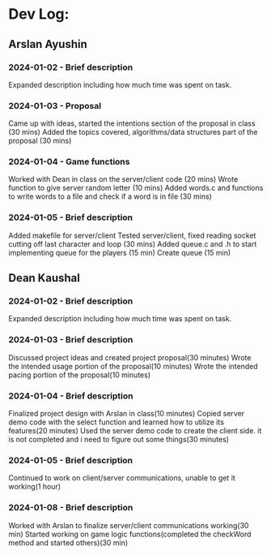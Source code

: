 # Dev Log:

## Arslan Ayushin

### 2024-01-02 - Brief description
Expanded description including how much time was spent on task.

### 2024-01-03 - Proposal
Came up with ideas, started the intentions section of the proposal in class (30 mins)
Added the topics covered, algorithms/data structures part of the proposal (30 mins)

### 2024-01-04 - Game functions
Worked with Dean in class on the server/client code (20 mins)
Wrote function to give server random letter (10 mins)
Added words.c and functions to write words to a file and check if a word is in file (30 mins)

### 2024-01-05 - Brief description
Added makefile for server/client
Tested server/client, fixed reading socket cutting off last character and loop (30 mins)
Added queue.c and .h to start implementing queue for the players (15 min)
Create queue (15 min)

## Dean Kaushal

### 2024-01-02 - Brief description
Expanded description including how much time was spent on task.

### 2024-01-03 - Brief description
Discussed project ideas and created project proposal(30 minutes)
Wrote the intended usage portion of the proposal(10 minutes)
Wrote the intended pacing portion of the proposal(10 minutes)

### 2024-01-04 - Brief description
Finalized project design with Arslan in class(10 minutes)
Copied server demo code with the select function and learned how to utilize its features(20 minutes)
Used the server demo code to create the client side. it is not completed and i need to figure out some things(30 minutes)

### 2024-01-05 - Brief description
Continued to work on client/server communications, unable to get it working(1 hour)

### 2024-01-08 - Brief description
Worked with Arslan to finalize server/client communications working(30 min)
Started working on game logic functions(completed the checkWord method and started others)(30 min)


